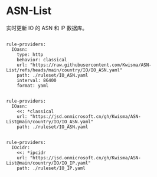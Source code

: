 
# ASN-List

实时更新 IO 的 ASN 和 IP 数据库。

<pre><code class="language-javascript">
rule-providers:
  IOasn:
    type: http
    behavior: classical
    url: "https://raw.githubusercontent.com/Kwisma/ASN-List/refs/heads/main/country/IO/IO_ASN.yaml"
    path: ./ruleset/IO_ASN.yaml
    interval: 86400
    format: yaml
</code></pre>

<pre><code class="language-javascript">
rule-providers:
  IOasn:
    <<: *classical
    url: "https://jsd.onmicrosoft.cn/gh/Kwisma/ASN-List@main/country/IO/IO_ASN.yaml"
    path: ./ruleset/IO_ASN.yaml
</code></pre>

<pre><code class="language-javascript">
rule-providers:
  IOcidr:
    <<: *ipcidr
    url: "https://jsd.onmicrosoft.cn/gh/Kwisma/ASN-List@main/country/IO/IO_IP.yaml"
    path: ./ruleset/IO_IP.yaml
</code></pre>